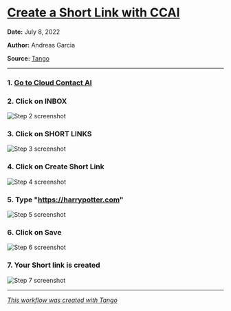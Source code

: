 # [Create a Short Link with CCAI](https://app.tango.us/app/workflow/6fefe5cf-a0b5-4c7b-bb29-9c464e10d6c0?utm_source=markdown&utm_medium=markdown&utm_campaign=workflow%20export%20links)



__Date:__ July 8, 2022

__Author:__ Andreas Garcia

__Source:__ [Tango](https://app.tango.us/app/workflow/6fefe5cf-a0b5-4c7b-bb29-9c464e10d6c0?utm_source=markdown&utm_medium=markdown&utm_campaign=workflow%20export%20links)

***

### 1. [Go to Cloud Contact AI](https://app.cloudcontactai.com/inbox)



### 2. Click on INBOX
![Step 2 screenshot](https://images.tango.us/public/screenshot_df8ab2a2-f639-4e73-8407-3a9b7d3eacdc.png?crop=focalpoint&fit=crop&fp-x=0.0607&fp-y=0.1700&fp-z=2.9503&w=1200&mark-w=0.2&mark-pad=0&mark64=aHR0cHM6Ly9pbWFnZXMudGFuZ28udXMvc3RhdGljL21hZGUtd2l0aC10YW5nby13YXRlcm1hcmsucG5n&ar=2234%3A1394)


### 3. Click on SHORT LINKS
![Step 3 screenshot](https://images.tango.us/public/screenshot_ad3ca265-4d42-455d-8c23-5ebc2404a9ad.png?crop=focalpoint&fit=crop&fp-x=0.0821&fp-y=0.5265&fp-z=2.6307&w=1200&mark-w=0.2&mark-pad=0&mark64=aHR0cHM6Ly9pbWFnZXMudGFuZ28udXMvc3RhdGljL21hZGUtd2l0aC10YW5nby13YXRlcm1hcmsucG5n&ar=2234%3A1394)


### 4. Click on  Create Short Link
![Step 4 screenshot](https://images.tango.us/public/screenshot_f4971bbc-ea79-44c3-a833-3c210f720eb5.png?crop=focalpoint&fit=crop&fp-x=0.3136&fp-y=0.2532&fp-z=2.1252&w=1200&mark-w=0.2&mark-pad=0&mark64=aHR0cHM6Ly9pbWFnZXMudGFuZ28udXMvc3RhdGljL21hZGUtd2l0aC10YW5nby13YXRlcm1hcmsucG5n&ar=2234%3A1394)


### 5. Type "https://harrypotter.com"
![Step 5 screenshot](https://images.tango.us/public/screenshot_31babea3-4550-49e2-b0dd-598e808ad048.png?crop=focalpoint&fit=crop&fp-x=0.5918&fp-y=0.4706&fp-z=1.3188&w=1200&mark-w=0.2&mark-pad=0&mark64=aHR0cHM6Ly9pbWFnZXMudGFuZ28udXMvc3RhdGljL21hZGUtd2l0aC10YW5nby13YXRlcm1hcmsucG5n&ar=2234%3A1394)


### 6. Click on Save
![Step 6 screenshot](https://images.tango.us/public/screenshot_91d18c55-17a4-4537-a4a2-6a73c93b3813.png?crop=focalpoint&fit=crop&fp-x=0.2829&fp-y=0.5495&fp-z=2.6153&w=1200&mark-w=0.2&mark-pad=0&mark64=aHR0cHM6Ly9pbWFnZXMudGFuZ28udXMvc3RhdGljL21hZGUtd2l0aC10YW5nby13YXRlcm1hcmsucG5n&ar=2234%3A1394)


### 7. Your Short link is created
![Step 7 screenshot](https://images.tango.us/public/image_a666c339-b2db-46fa-b8f8-7d788553cad9.png?crop=focalpoint&fit=crop&fp-x=0.5000&fp-y=0.5000&fp-z=1.0000&w=1200&mark-w=0.2&mark-pad=0&mark64=aHR0cHM6Ly9pbWFnZXMudGFuZ28udXMvc3RhdGljL21hZGUtd2l0aC10YW5nby13YXRlcm1hcmsucG5n&ar=1692%3A482)


***
_[This workflow was created with Tango](https://app.tango.us/app/workflow/6fefe5cf-a0b5-4c7b-bb29-9c464e10d6c0?utm_source=markdown&utm_medium=markdown&utm_campaign=workflow%20export%20links)_